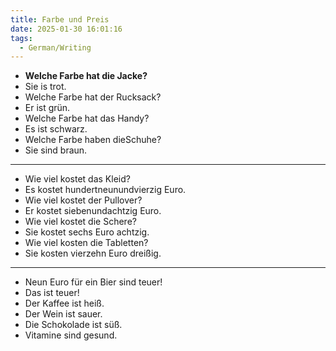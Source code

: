 ```yaml
---
title: Farbe und Preis
date: 2025-01-30 16:01:16
tags:
  - German/Writing
---
```

- **Welche Farbe hat die Jacke?**
- Sie is trot.
- Welche Farbe hat der Rucksack?
- Er ist grün.
- Welche Farbe hat das Handy?
- Es ist schwarz.
- Welche Farbe haben dieSchuhe?
- Sie sind braun.
---
- Wie viel kostet das Kleid?
- Es kostet hundertneunundvierzig Euro.
- Wie viel kostet der Pullover?
- Er kostet siebenundachtzig Euro.
- Wie viel kostet die Schere?
- Sie kostet sechs Euro achtzig.
- Wie viel kosten die Tabletten?
- Sie kosten vierzehn Euro dreißig.
---
- Neun Euro für ein Bier sind teuer!
- Das ist teuer!
- Der Kaffee ist heiß.
- Der Wein ist sauer.
- Die Schokolade ist süß.
- Vitamine sind gesund.
